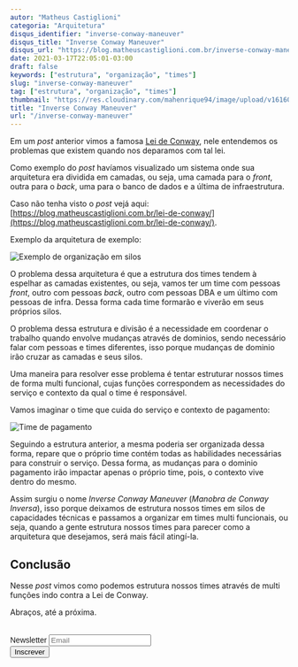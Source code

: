 ```yaml
---
autor: "Matheus Castiglioni"
categoria: "Arquitetura"
disqus_identifier: "inverse-conway-maneuver"
disqus_title: "Inverse Conway Maneuver"
disqus_url: "https://blog.matheuscastiglioni.com.br/inverse-conway-maneuver"
date: 2021-03-17T22:05:01-03:00
draft: false
keywords: ["estrutura", "organização", "times"]
slug: "inverse-conway-maneuver"
tag: ["estrutura", "organização", "times"]
thumbnail: "https://res.cloudinary.com/mahenrique94/image/upload/v1616029955/colleagues-giving-fist-bump_1_gyzy5x.jpg"
title: "Inverse Conway Maneuver"
url: "/inverse-conway-maneuver"
---
```


Em um _post_ anterior vimos a famosa [Lei de Conway](https://blog.matheuscastiglioni.com.br/lei-de-conway/), nele entendemos os problemas que existem quando nos deparamos com tal lei.

Como exemplo do _post_ havíamos visualizado um sistema onde sua arquitetura era dividida em camadas, ou seja, uma camada para o _front_, outra para o _back_, uma para o banco de dados e a última de infraestrutura.

Caso não tenha visto o _post_ vejá aqui: [https://blog.matheuscastiglioni.com.br/lei-de-conway/](https://blog.matheuscastiglioni.com.br/lei-de-conway/).

Exemplo da arquitetura de exemplo:

![Exemplo de organização em silos](https://res.cloudinary.com/mahenrique94/image/upload/v1615938641/Untitled_Diagram_cjmzhe.png)

O problema dessa arquitetura é que a estrutura dos times tendem à espelhar as camadas existentes, ou seja, vamos ter um time com pessoas _front_, outro com pessoas _back_, outro com pessoas DBA e um último com pessoas de infra. Dessa forma cada time formarão e viverão em seus próprios silos.

O problema dessa estrutura e divisão é a necessidade em coordenar o trabalho quando envolve mudanças através de dominios, sendo necessário falar com pessoas e times diferentes, isso porque mudanças de dominio irão cruzar as camadas e seus silos.

Uma maneira para resolver esse problema é tentar estruturar nossos times de forma multi funcional, cujas funções correspondem as necessidades do serviço e contexto da qual o time é responsável.

Vamos imaginar o time que cuida do serviço e contexto de pagamento:

![Time de pagamento](https://res.cloudinary.com/mahenrique94/image/upload/v1616030632/Untitled_Diagram_sxxbax.jpg)

Seguindo a estrutura anterior, a mesma poderia ser organizada dessa forma, repare que o próprio time contém todas as habilidades necessárias para construir o serviço. Dessa forma, as mudanças para o dominio pagamento irão impactar apenas o próprio time, pois, o contexto vive dentro do mesmo.

Assim surgiu o nome *Inverse Conway Maneuver* (_Manobra de Conway Inversa_), isso porque deixamos de estrutura nossos times em silos de capacidades técnicas e passamos a organizar em times multi funcionais, ou seja, quando a gente estrutura nossos times para parecer como a arquitetura que desejamos, será mais fácil atingí-la.

## Conclusão

Nesse *post* vimos como podemos estrutura nossos times através de multi funções indo contra a Lei de Conway.

Abraços, até a próxima.

<!-- Begin Mailchimp Signup Form -->
<link href="//cdn-images.mailchimp.com/embedcode/horizontal-slim-10_7.css" rel="stylesheet" type="text/css">
<style type="text/css">
	#mc_embed_signup{clear:left; font:14px Helvetica,Arial,sans-serif; width:100%;margin-top: 2rem;}
</style>
<div id="mc_embed_signup">
<form action="https://matheuscastiglioni.us12.list-manage.com/subscribe/post?u=5a8a2e7202680f2d5098f12bc&amp;id=6ede898886" method="post" id="mc-embedded-subscribe-form" name="mc-embedded-subscribe-form" class="validate" target="_blank" novalidate>
    <div id="mc_embed_signup_scroll">
	<label for="mce-EMAIL">Newsletter</label>
	<input type="email" value="" name="EMAIL" class="email" id="mce-EMAIL" placeholder="Email" required>
    <div style="position: absolute; left: -5000px;" aria-hidden="true"><input type="text" name="b_5a8a2e7202680f2d5098f12bc_6ede898886" tabindex="-1" value=""></div>
    <div class="clear"><input type="submit" value="Inscrever" name="subscribe" id="mc-embedded-subscribe" class="button"></div></div>
</form>
</div>
<!--End mc_embed_signup-->
